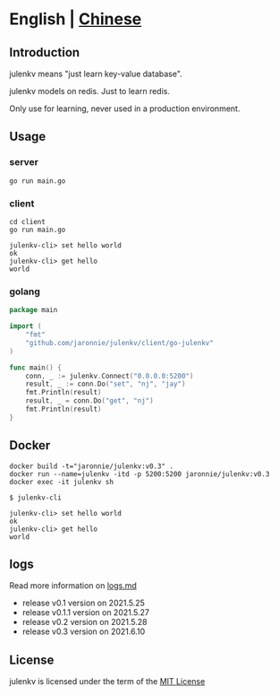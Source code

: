 # English | [Chinese](README-CN.md)

## Introduction

julenkv means "just learn key-value database".

julenkv models on redis. Just to learn redis.

Only use for learning, never used in a production environment.

## Usage

### server

```shell
go run main.go
```

### client

```shell
cd client
go run main.go

julenkv-cli> set hello world
ok
julenkv-cli> get hello
world
```

### golang

```go
package main

import (
	"fmt"
	"github.com/jaronnie/julenkv/client/go-julenkv"
)

func main() {
	conn, _ := julenkv.Connect("0.0.0.0:5200")
	result, _ := conn.Do("set", "nj", "jay")
	fmt.Println(result)
	result, _ = conn.Do("get", "nj")
	fmt.Println(result)
}
```

## Docker

```shell
docker build -t="jaronnie/julenkv:v0.3" .
docker run --name=julenkv -itd -p 5200:5200 jaronnie/julenkv:v0.3
docker exec -it julenkv sh

$ julenkv-cli

julenkv-cli> set hello world 
ok
julenkv-cli> get hello
world
```

## logs

Read more information on [logs.md](logs.md)

* release v0.1 version on 2021.5.25
* release v0.1.1 version on 2021.5.27
* release v0.2 version on 2021.5.28
* release v0.3 version on 2021.6.10

## License

julenkv is licensed under the term of the [MIT License](https://github.com/jaronnie/julenkv/blob/main/LICENSE)
